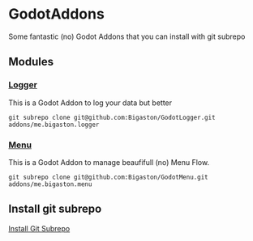 # GodotAddons
Some fantastic (no) Godot Addons that you can install with git subrepo

## Modules
### [Logger](https://github.com/Bigaston/GodotLogger)
This is a Godot Addon to log your data but better
```
git subrepo clone git@github.com:Bigaston/GodotLogger.git addons/me.bigaston.logger
```

### [Menu](https://github.com/Bigaston/GodotMenu)
This is a Godot Addon to manage beaufifull (no) Menu Flow.
```
git subrepo clone git@github.com:Bigaston/GodotMenu.git addons/me.bigaston.menu
```

## Install git subrepo
[Install Git Subrepo](./subrepo.md) 
